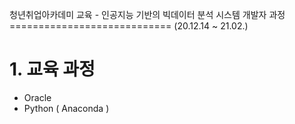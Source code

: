 청년취업아카데미 교육 - 인공지능 기반의 빅데이터 분석 시스템 개발자 과정
============================ (20.12.14 ~ 21.02.)

# 1. 교육 과정
- Oracle
- Python ( Anaconda )

